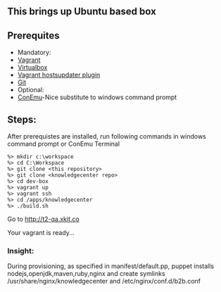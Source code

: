 ## This brings up Ubuntu based box

## Prerequites
+ Mandatory:
 + [Vagrant](https://dl.bintray.com/mitchellh/vagrant/vagrant_1.6.5.msi)
 + [Virtualbox](http://download.virtualbox.org/virtualbox/4.3.16/VirtualBox-4.3.16-95972-Win.exe)
 + [Vagrant hostsupdater plugin](https://github.com/cogitatio/vagrant-hostsupdater)
 + [Git](https://github.com/msysgit/msysgit/releases/download/Git-1.9.4-preview20140929/Git-1.9.4-preview20140929.exe)
+ Optional:
 + [ConEmu](http://code.google.com/p/conemu-maximus5/wiki/Downloads)-Nice substitute to windows command prompt

## Steps:
After prerequistes are installed, run following commands in windows command prompt or ConEmu Terminal
```
%> mkdir c:\workspace
%> cd C:\Workspace
%> git clone <this repository>
%> git clone <knowledgecenter repo>
%> cd dev-box
%> vagrant up
%> vagrant ssh
%> cd /apps/knowledgecenter
%> ./build.sh
```
Go to http://t2-qa.xkit.co

Your vagrant is ready...

### Insight:
During provisioning, as specified in manifest/default.pp, puppet installs nodejs,openjdk,maven,ruby,nginx and create symlinks /usr/share/nginx/knowledgecenter and /etc/nginx/conf.d/b2b.conf
